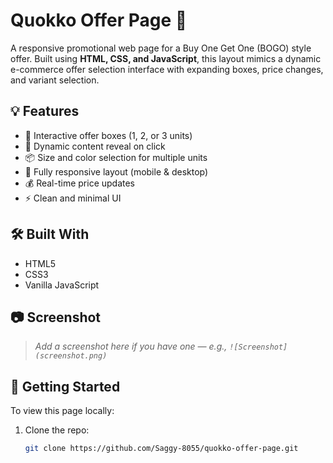 # Quokko Offer Page 🎁

A responsive promotional web page for a Buy One Get One (BOGO) style offer. Built using **HTML, CSS, and JavaScript**, this layout mimics a dynamic e-commerce offer selection interface with expanding boxes, price changes, and variant selection.

## 💡 Features

- 🎨 Interactive offer boxes (1, 2, or 3 units)
- 🔘 Dynamic content reveal on click
- 📦 Size and color selection for multiple units
- 📱 Fully responsive layout (mobile & desktop)
- 💰 Real-time price updates
- ⚡ Clean and minimal UI

## 🛠️ Built With

- HTML5
- CSS3
- Vanilla JavaScript

## 📷 Screenshot

> _Add a screenshot here if you have one — e.g., `![Screenshot](screenshot.png)`_

## 🚀 Getting Started

To view this page locally:

1. Clone the repo:
   ```bash
   git clone https://github.com/Saggy-8055/quokko-offer-page.git
